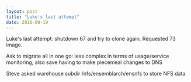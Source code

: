 ```yaml
---
layout: post
title: "Luke's last attempt"
date: 2016-08-19
---
```


Luke's last attempt: shutdown 67 and try to clone again. Requested 73 image.

Ask to migrate all in one go: less complex in terms of usage/service monitoring, also save having to make piecemeal changes to DNS

Steve asked warehouse subdir /nfs/ensemblarch/ensnfs to store NFS data

